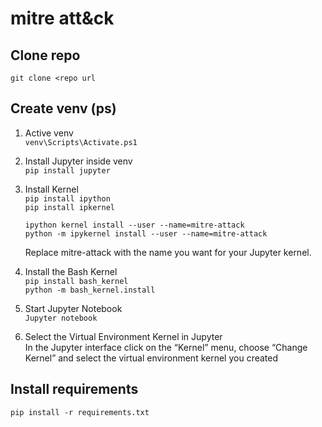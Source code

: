 # mitre att&ck #

## Clone repo ##
```git clone <repo url```  

## Create venv (ps) ##
1. Active venv  
   ```venv\Scripts\Activate.ps1```

2. Install Jupyter inside venv  
   ```pip install jupyter```

3. Install Kernel  
   ```pip install ipython```  
   ```pip install ipkernel```  

   ```ipython kernel install --user --name=mitre-attack```  
   ```python -m ipykernel install --user --name=mitre-attack```  
 
     Replace mitre-attack with the name you want for your Jupyter kernel.  

4.	Install the Bash Kernel  
  ```pip install bash_kernel```  
  ```python -m bash_kernel.install```  
 
5.	Start Jupyter Notebook  
  ```Jupyter notebook```
 
6.	Select the Virtual Environment Kernel in Jupyter  
  In the Jupyter interface click on the “Kernel” menu, choose “Change Kernel” and select the virtual environment kernel you created  
 
## Install requirements ##
  ```pip install -r requirements.txt```

